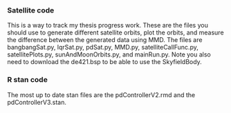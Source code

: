 ### Satellite code
This is a way to track my thesis progress work. These are the files you should use to generate different satellite orbits, plot the orbits, and measure the difference between the generated data using MMD. The files are bangbangSat.py, lqrSat.py, pdSat.py, MMD.py, satelliteCallFunc.py, satellitePlots.py, sunAndMoonOrbits.py, and mainRun.py. Note you also need to download the de421.bsp to be able to use the SkyfieldBody.

### R stan code 
The most up to date stan files are the pdControllerV2.rmd and the pdControllerV3.stan. 

